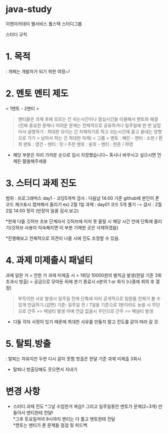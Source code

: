 # java-study
이젠아카데미 웹서비스 풀스택 스터디그룹

스터디 규칙

# 1. 목적
: 개쩌는 개발자가 되기 위한 여정~!

# 2. 멘토 멘티 제도
< 1멘토 - 2멘티 >
> 멘티들은 과제 후에 모르는 건 쉬는시간이나 점심시간을 이용해서 멘토와 해결
(진짜 중요한 문제나 어려운 문제는 전체적으로 공유하거나 일주일에 한 번 날잡아서 설명하기
: 최대한 모이는 건 자제하기로 하고 쉬는시간에 묻고 끝내는 방향으로 가기 > 남아서 하는 건 최대한 자제)
< 그룹 >
> 멘토 : 혜린 - 멘티 : 소현 / 환희
> 멘토 : 영건 - 멘티 : 민 / 주찬
> 멘토 : 윤호 - 멘티 : 현준 / 하영
* 해당 부분은 자리 가까운 순으로 임시 지정했습니다~ 혹시나 바꾸시고 싶으시면 언제든 말씀해주세용

# 3. 스터디 과제 진도

범위 : 프로그래머스 day1 - 코딩5개씩 
검사 : 다음날 14:00 기준 github에 본인이 푼 코드 체크표시 캡쳐해서 올리기
ex) 2월 1일 과제 : day01 코드 5개 풀기
           -> 검사 : 2월 2일 14:00 정각 (반장이 일괄 검사.보고)

*현재 다들 깃허브 초보 단계라서 깃허브에 미처 못 올릴 시 해당 시간 안에 단톡에 올리기(깃허브 사용이 익숙해지면 이 부분 기재한 곳은 삭제하겠음)          

*진행해보고 전체적으로 의견이 나올 시에 진도 조정할 수 있음.
# 4. 과제 미제출시 패널티

과제 덜한 거 = 안한 거
과제 미제출 시 > 1회당 10000원의 벌칙금 발생(한달 기준 3회 초과시 방출) 
           > 공금으로 모아둔 뒤에 분기 종료시 n분의 1 or 회식 (나중에 회의 후 결정)
> 부득이한 사유 발생시 일주일 전에 단톡에 미리 공개적으로 팀원들 전체가 볼 수 있게 언급하기.(감면)
> 기준: 일주일 전 / 7일을 기준으로 1분이라도 늦을 시 무단으로 간주 >> 패널티 발생
> 아예 언급 없을시 무단으로 간주 >> 패널티 발생

* 다들 각자 사정이 있기 때문에 최대한 사유를 만들지 말고 진도를 같이 따라 갈 것.
          
# 5. 탈퇴.방출
: 탈퇴는 자유지만 두번 다시 같이 못함
방출은 한달 기준 과제 미제출 3회시

* 탈퇴나 방출당해도 웃으면서 지내기

# 변경 사항
* 스터디 과제 진도
*그날 수업한거 복습!! 그리고 일주일동안 멘토가 문제(2~3개) 만들어서 멘티한테 전달!   
*그후 토요일저녁 9시까지 멘티는 다 풀고 멘토한테 전달   
*켄토는 멘티가 푼 문제들 점검 및 피드백     
